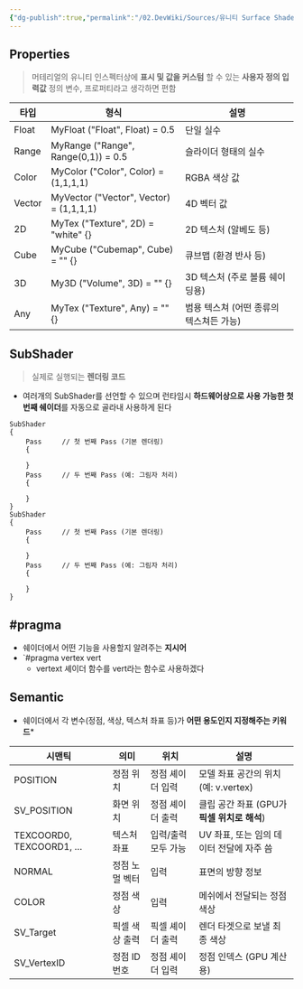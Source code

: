 ```yaml
---
{"dg-publish":true,"permalink":"/02.DevWiki/Sources/유니티 Surface Shader/","noteIcon":"","created":"2025-05-24T15:57:28.104+09:00","updated":"2025-07-19T22:58:36.995+09:00"}
---
```



## Properties
> 머테리얼의 유니티 인스펙터상에 **표시 및 값을 커스텀** 할 수 있는 **사용자 정의 입력값** 정의
> 변수, 프로퍼티라고 생각하면 편함

| 타입     | 형식                                      | 설명                      |
| ------ | --------------------------------------- | ----------------------- |
| Float  | MyFloat ("Float", Float) = 0.5          | 단일 실수                   |
| Range  | MyRange ("Range", Range(0,1)) = 0.5     | 슬라이더 형태의 실수             |
| Color  | MyColor ("Color", Color) = (1,1,1,1)    | RGBA 색상 값               |
| Vector | MyVector ("Vector", Vector) = (1,1,1,1) | 4D 벡터 값                 |
| 2D     | MyTex ("Texture", 2D) = "white" {}      | 2D 텍스처 (알베도 등)          |
| Cube   | MyCube ("Cubemap", Cube) = "" {}        | 큐브맵 (환경 반사 등)           |
| 3D     | My3D ("Volume", 3D) = "" {}             | 3D 텍스처 (주로 볼륨 쉐이딩용)     |
| Any    | MyTex ("Texture", Any) = "" {}          | 범용 텍스쳐 (어떤 종류의 텍스쳐든 가능) |
## SubShader
> 실제로 실행되는 **렌더링 코드**

* 여러개의 SubShader를 선언할 수 있으며 런타임시 **하드웨어상으로 사용 가능한 첫번째 쉐이더**를 자동으로 골라내 사용하게 된다
``` 
SubShader
{
    Pass     // 첫 번째 Pass (기본 렌더링)
    {
    
    }
    Pass     // 두 번째 Pass (예: 그림자 처리)
    {

    }
}
SubShader
{
    Pass     // 첫 번째 Pass (기본 렌더링)
    {
    
    }
    Pass     // 두 번째 Pass (예: 그림자 처리)
    {

    }
}

```
## **#pragma**
* 쉐이더에서 어떤 기능을 사용할지 알려주는 **지시어**
* `#pragma vertex vert
	* vertext 셰이더 함수를 vert라는 함수로 사용하겠다

## **Semantic**
* 쉐이더에서 각 변수(정점, 색상, 텍스처 좌표 등)가 **어떤 용도인지 지정해주는 키워드***

| **시맨틱**                 | **의미**   | **위치**      | **설명**                        |
| ----------------------- | -------- | ----------- | ----------------------------- |
| POSITION                | 정점 위치    | 정점 셰이더 입력   | 모델 좌표 공간의 위치 (예: v.vertex)    |
| SV_POSITION             | 화면 위치    | 정점 셰이더 출력   | 클립 공간 좌표 (GPU가 **픽셀 위치로 해석**) |
| TEXCOORD0, TEXCOORD1, … | 텍스처 좌표   | 입력/출력 모두 가능 | UV 좌표, 또는 임의 데이터 전달에 자주 씀     |
| NORMAL                  | 정점 노멀 벡터 | 입력          | 표면의 방향 정보                     |
| COLOR                   | 정점 색상    | 입력          | 메쉬에서 전달되는 정점 색상               |
| SV_Target               | 픽셀 색상 출력 | 픽셀 셰이더 출력   | 렌더 타겟으로 보낼 최종 색상              |
| SV_VertexID             | 정점 ID 번호 | 정점 셰이더 입력   | 정점 인덱스 (GPU 계산용)              |
